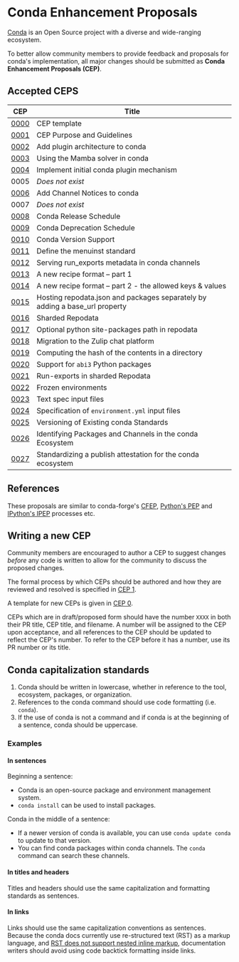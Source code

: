 # Conda Enhancement Proposals

[Conda](https://docs.conda.io/) is an Open Source project with a diverse and wide-ranging ecosystem.

To better allow community members to provide feedback and proposals
for conda's implementation, all major changes should be submitted as
**Conda Enhancement Proposals (CEP)**.

## Accepted CEPS

| CEP                 | Title                                                                       |
|---------------------|-----------------------------------------------------------------------------|
| [0000](cep-0000.md) | CEP template                                                                |
| [0001](cep-0001.md) | CEP Purpose and Guidelines                                                  |
| [0002](cep-0002.md) | Add plugin architecture to conda                                            |
| [0003](cep-0003.md) | Using the Mamba solver in conda                                             |
| [0004](cep-0004.md) | Implement initial conda plugin mechanism                                    |
| 0005                | _Does not exist_                                                            |
| [0006](cep-0006.md) | Add Channel Notices to conda                                                |
| 0007                | _Does not exist_                                                            |
| [0008](cep-0008.md) | Conda Release Schedule                                                      |
| [0009](cep-0009.md) | Conda Deprecation Schedule                                                  |
| [0010](cep-0010.md) | Conda Version Support                                                       |
| [0011](cep-0011.md) | Define the menuinst standard                                                |
| [0012](cep-0012.md) | Serving run_exports metadata in conda channels                              |
| [0013](cep-0013.md) | A new recipe format – part 1                                                |
| [0014](cep-0014.md) | A new recipe format – part 2 - the allowed keys & values                    |
| [0015](cep-0015.md) | Hosting repodata.json and packages separately by adding a base_url property |
| [0016](cep-0016.md) | Sharded Repodata                                                            |
| [0017](cep-0017.md) | Optional python site-packages path in repodata                              |
| [0018](cep-0018.md) | Migration to the Zulip chat platform                                        |
| [0019](cep-0019.md) | Computing the hash of the contents in a directory                           |
| [0020](cep-0020.md) | Support for `abi3` Python packages                                          |
| [0021](cep-0021.md) | Run-exports in sharded Repodata                                             |
| [0022](cep-0022.md) | Frozen environments                                                         |
| [0023](cep-0023.md) | Text spec input files                                                       |
| [0024](cep-0024.md) | Specification of <code>environment.yml</code> input files                   |
| [0025](cep-0025.md) | Versioning of Existing conda Standards                                      |
| [0026](cep-0026.md) | Identifying Packages and Channels in the conda Ecosystem                    |
| [0027](cep-0027.md) | Standardizing a publish attestation for the conda ecosystem                 |

## References

These proposals are similar to conda-forge's [CFEP](https://github.com/conda-forge/cfep),
[Python's PEP](https://www.python.org/dev/peps/) and [IPython's IPEP](https://github.com/ipython/ipython/wiki/IPEPs:-IPython-Enhancement-Proposals) processes etc.

## Writing a new CEP

Community members are encouraged to author a CEP to suggest changes _before_
any code is written to allow for the community to discuss the proposed changes.

The formal process by which CEPs should be authored and how they are reviewed
and resolved is specified in [CEP 1](https://github.com/conda/ceps/blob/main/cep-0001.md).

A template for new CEPs is given in [CEP 0](https://github.com/conda/ceps/blob/main/cep-0000.md).

CEPs which are in draft/proposed form should have the number `XXXX` in both their PR title, CEP title, and filename.
A number will be assigned to the CEP upon acceptance, and all references to the CEP should be updated to reflect the
CEP's number. To refer to the CEP before it has a number, use its PR number or its title.

## Conda capitalization standards

1. Conda should be written in lowercase, whether in reference to the tool, ecosystem, packages, or organization.
2. References to the conda command should use code formatting (i.e. `conda`).
3. If the use of conda is not a command and if conda is at the beginning of a sentence, conda should be uppercase.

### Examples

#### In sentences

Beginning a sentence:

- Conda is an open-source package and environment management system.
- `conda install` can be used to install packages.

Conda in the middle of a sentence:

- If a newer version of conda is available, you can use `conda update conda` to update to that version.
- You can find conda packages within conda channels. The `conda` command can search these channels.

#### In titles and headers

Titles and headers should use the same capitalization and formatting standards as sentences.

#### In links

Links should use the same capitalization conventions as sentences. Because the conda docs currently use re-structured text (RST) as a markup language, and [RST does not support nested inline markup](https://docutils.sourceforge.io/FAQ.html#is-nested-inline-markup-possible), documentation writers should avoid using code backtick formatting inside links.
